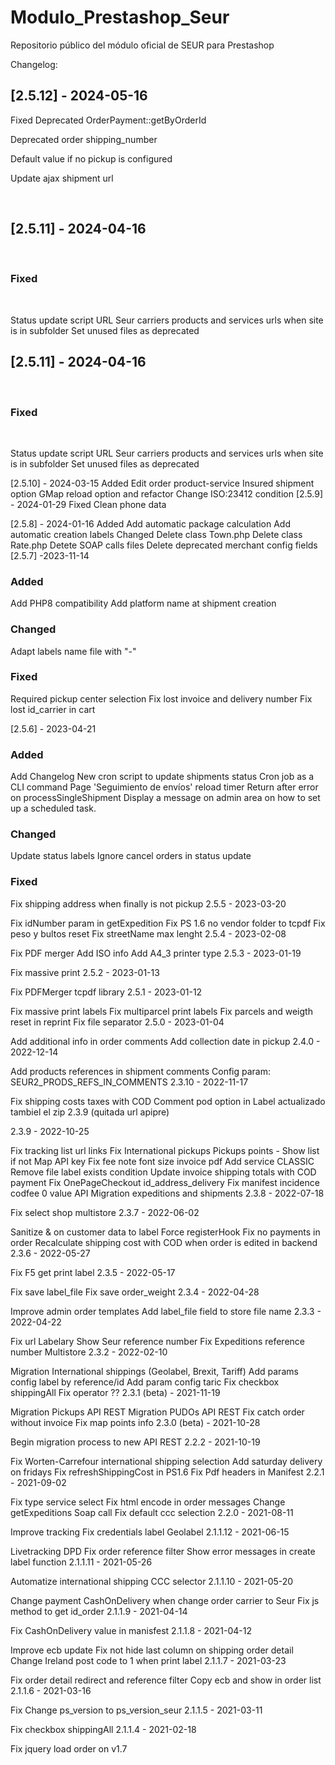 # Modulo_Prestashop_Seur
Repositorio público del módulo oficial de SEUR para Prestashop

Changelog:


## [2.5.12] - 2024-05-16
Fixed
Deprecated OrderPayment::getByOrderId

Deprecated order shipping_number

Default value if no pickup is configured

Update ajax shipment url

‌

## [2.5.11] - 2024-04-16

‌

### Fixed

‌

Status update script URL
Seur carriers products and services urls when site is in subfolder
Set unused files as deprecated
‌

## [2.5.11] - 2024-04-16

‌

### Fixed

‌

Status update script URL
Seur carriers products and services urls when site is in subfolder
Set unused files as deprecated
‌

[2.5.10] - 2024-03-15
Added
Edit order product-service
Insured shipment option
GMap reload option and refactor
Change ISO:23412 condition
[2.5.9] - 2024-01-29
Fixed
Clean phone data
‌

[2.5.8] - 2024-01-16
Added
Add automatic package calculation
Add automatic creation labels
Changed
Delete class Town.php
Delete class Rate.php
Detete SOAP calls files
Delete deprecated merchant config fields
[2.5.7] -2023-11-14

### Added

Add PHP8 compatibility
Add platform name at shipment creation
### Changed

Adapt labels name file with "-"
### Fixed

Required pickup center selection
Fix lost invoice and delivery number
Fix lost id_carrier in cart
‌

[2.5.6] - 2023-04-21

### Added

Add Changelog
New cron script to update shipments status
Cron job as a CLI command
Page 'Seguimiento de envíos' reload timer
Return after error on processSingleShipment
Display a message on admin area on how to set up a scheduled task.
### Changed

Update status labels
Ignore cancel orders in status update
### Fixed

Fix shipping address when finally is not pickup
2.5.5 - 2023-03-20

Fix idNumber param in getExpedition
Fix PS 1.6 no vendor folder to tcpdf
Fix peso y bultos reset
Fix streetName max lenght
2.5.4 - 2023-02-08

Fix PDF merger
Add ISO info
Add A4_3 printer type
2.5.3 - 2023-01-19

Fix massive print
2.5.2 - 2023-01-13

Fix PDFMerger tcpdf library
2.5.1 - 2023-01-12

Fix massive print labels
Fix multiparcel print labels
Fix parcels and weigth reset in reprint
Fix file separator
2.5.0 - 2023-01-04

Add additional info in order comments
Add collection date in pickup
2.4.0 - 2022-12-14

Add products references in shipment comments
Config param: SEUR2_PRODS_REFS_IN_COMMENTS
2.3.10 - 2022-11-17

Fix shipping costs taxes with COD
Comment pod option in Label
actualizado tambiel el zip 2.3.9 (quitada url apipre)

2.3.9 - 2022-10-25

Fix tracking list url links
Fix International pickups
Pickups points - Show list if not Map API key
Fix fee note font size invoice pdf
Add service CLASSIC
Remove file label exists condition
Update invoice shipping totals with COD payment
Fix OnePageCheckout id_address_delivery
Fix manifest incidence codfee 0 value
API Migration expeditions and shipments
2.3.8 - 2022-07-18

Fix select shop multistore
2.3.7 - 2022-06-02

Sanitize & on customer data to label
Force registerHook
Fix no payments in order
Recalculate shipping cost with COD when order is edited in backend
2.3.6 - 2022-05-27

Fix F5 get print label
2.3.5 - 2022-05-17

Fix save label_file
Fix save order_weight
2.3.4 - 2022-04-28

Improve admin order templates
Add label_file field to store file name
2.3.3 - 2022-04-22

Fix url Labelary
Show Seur reference number
Fix Expeditions reference number
Multistore
2.3.2 - 2022-02-10

Migration International shippings (Geolabel, Brexit, Tariff)
Add params config label by reference/id
Add param config taric
Fix checkbox shippingAll
Fix operator ??
2.3.1 (beta) - 2021-11-19

Migration Pickups API REST
Migration PUDOs API REST
Fix catch order without invoice
Fix map points info
2.3.0 (beta) - 2021-10-28

Begin migration process to new API REST
2.2.2 - 2021-10-19

Fix Worten-Carrefour international shipping selection
Add saturday delivery on fridays
Fix refreshShippingCost in PS1.6
Fix Pdf headers in Manifest
2.2.1 - 2021-09-02

Fix type service select
Fix html encode in order messages
Change getExpeditions Soap call
Fix default ccc selection
2.2.0 - 2021-08-11

Improve tracking
Fix credentials label Geolabel
2.1.1.12 - 2021-06-15

Livetracking DPD
Fix order reference filter
Show error messages in create label function
2.1.1.11 - 2021-05-26

Automatize international shipping CCC selector
2.1.1.10 - 2021-05-20

Change payment CashOnDelivery when change order carrier to Seur
Fix js method to get id_order
2.1.1.9 - 2021-04-14

Fix CashOnDelivery value in manisfest
2.1.1.8 - 2021-04-12

Improve ecb update
Fix not hide last column on shipping order detail
Change Ireland post code to 1 when print label
2.1.1.7 - 2021-03-23

Fix order detail redirect and reference filter
Copy ecb and show in order list
2.1.1.6 - 2021-03-16

Fix Change ps_version to ps_version_seur
2.1.1.5 - 2021-03-11

Fix checkbox shippingAll
2.1.1.4 - 2021-02-18

Fix jquery load order on v1.7
